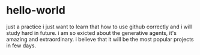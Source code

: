 # hello-world
just a practice
i just want to learn that how to use github correctly and i will study hard in future.
i am so exicted about the generative agents, it's amazing and extraordinary. 
i believe that it will be the most popular projects in few days.
